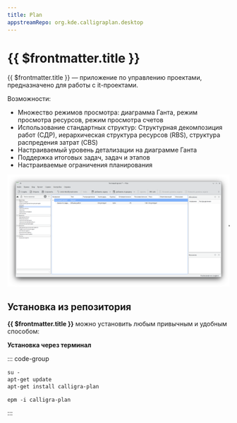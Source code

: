 ```yaml
---
title: Plan
appstreamRepo: org.kde.calligraplan.desktop
---
```


# {{ $frontmatter.title }}

{{ $frontmatter.title }} — приложение по управлению проектами, предназначено для работы c it-проектами.

Возможности:

- Множество режимов просмотра: диаграмма Ганта, режим просмотра ресурсов, режим просмотра счетов
- Использование стандартных структур: Структурная декомпозиция работ (СДР), иерархическая структура ресурсов (RBS), структура распредения затрат (CBS)
- Настраиваемый уровень детализации на диаграмме Ганта
- Поддержка итоговых задач, задач и этапов
- Настраиваемые ограничения планирования

![Скриншот программы](./img/screenshot.png)

## Установка из репозитория

**{{ $frontmatter.title }}** можно установить любым привычным и удобным способом:

<!--@include: ../../parts/install/software-repo.md-->

**Установка через терминал**

::: code-group

```shell[apt-get]
su -
apt-get update
apt-get install calligra-plan
```
```shell[epm]
epm -i calligra-plan
```
:::
